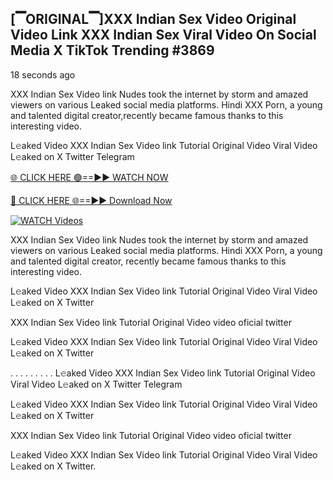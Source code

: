 ## [▔ORIGINAL▔]XXX Indian Sex Video Original Video Link XXX Indian Sex Viral Video On Social Media X TikTok Trending #3869

18 seconds ago

XXX Indian Sex Video link Nudes took the internet by storm and amazed viewers on various Leaked social media platforms. Hindi XXX Porn, a young and talented digital creator,recently became famous thanks to this interesting video.

L𝚎aked Video XXX Indian Sex Video link Tutorial Original Video Viral Video L𝚎aked on X Twitter Telegram

[🌐 CLICK HERE 🟢==►► WATCH NOW](https://dekho-ki-hoy-07-2k25.blogspot.com/2025/01/viral-tv.html)

[🔴 CLICK HERE 🌐==►► Download Now](https://dekho-ki-hoy-07-2k25.blogspot.com/2025/01/viral-tv.html)

[![WATCH Videos](https://i.imgur.com/PlrYii1.png)](https://dekho-ki-hoy-07-2k25.blogspot.com/2025/01/viral-tv.html)

XXX Indian Sex Video link Nudes took the internet by storm and amazed viewers on various Leaked social media platforms. Hindi XXX Porn, a young and talented digital creator, recently became famous thanks to this interesting video.

L𝚎aked Video XXX Indian Sex Video link Tutorial Original Video Viral Video L𝚎aked on X Twitter

XXX Indian Sex Video link Tutorial Original Video video oficial twitter

L𝚎aked Video XXX Indian Sex Video link Tutorial Original Video Viral Video L𝚎aked on X Twitter

. . . . . . . . . L𝚎aked Video XXX Indian Sex Video link Tutorial Original Video Viral Video L𝚎aked on X Twitter Telegram

L𝚎aked Video XXX Indian Sex Video link Tutorial Original Video Viral Video L𝚎aked on X Twitter

XXX Indian Sex Video link Tutorial Original Video video oficial twitter

L𝚎aked Video XXX Indian Sex Video link Tutorial Original Video Viral Video L𝚎aked on X Twitter.